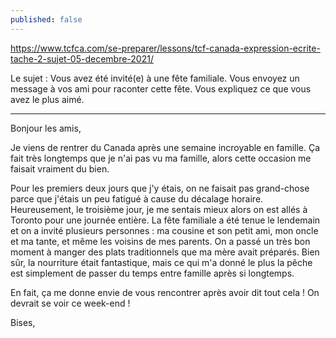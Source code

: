 ```yaml
---
published: false
---
```

https://www.tcfca.com/se-preparer/lessons/tcf-canada-expression-ecrite-tache-2-sujet-05-decembre-2021/

Le sujet : Vous avez été invité(e) à une fête familiale. Vous envoyez un message à vos ami pour raconter cette fête. Vous expliquez ce que vous avez le plus aimé.

---

Bonjour les amis,

Je viens de rentrer du Canada après une semaine incroyable en famille. Ça fait très longtemps que je n'ai pas vu ma famille, alors cette occasion me faisait vraiment du bien.

Pour les premiers deux jours que j'y étais, on ne faisait pas grand-chose parce que j'étais un peu fatigué à cause du décalage horaire. Heureusement, le troisième jour, je me sentais mieux alors on est allés à Toronto pour une journée entière. La fête familiale a été tenue le lendemain et on a invité plusieurs personnes : ma cousine et son petit ami, mon oncle et ma tante, et même les voisins de mes parents. On a passé un très bon moment à manger des plats traditionnels que ma mère avait préparés. Bien sûr, la nourriture était fantastique, mais ce qui m'a donné le plus la pêche est simplement de passer du temps entre famille après si longtemps.

En fait, ça me donne envie de vous rencontrer après avoir dit tout cela ! On devrait se voir ce week-end !

Bises,